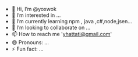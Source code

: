 - 👋 Hi, I’m @yoxwok
- 👀 I’m interested in ...
- 🌱 I’m currently learning npm , java ,c#,node,jsen...
- 💞️ I’m looking to collaborate on ...
- 📫 How to reach me 'yhattati@gmail.com'
- 😄 Pronouns: ...
- ⚡ Fun fact: ...

<!---
yoxwok/yoxwok is a ✨ special ✨ repository because its `README.md` (this file) appears on your GitHub profile.
You can click the Preview link to take a look at your changes.
--->
